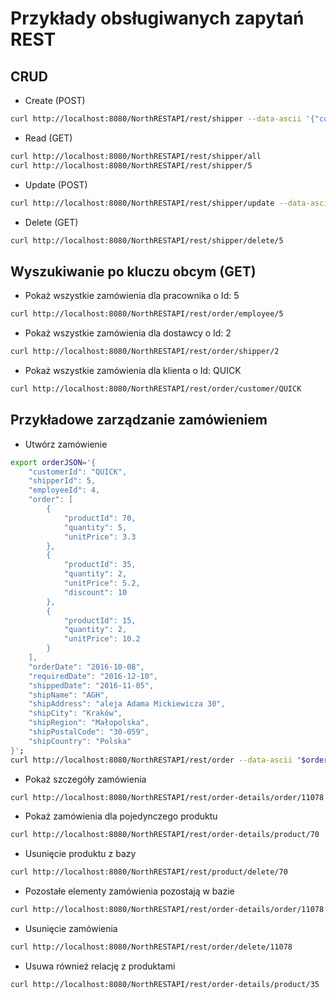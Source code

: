 # Przykłady obsługiwanych zapytań REST

## CRUD

- Create (POST)
```sh
curl http://localhost:8080/NorthRESTAPI/rest/shipper --data-ascii '{"companyName": "The Shipper", "phone": "123-456-789"}' -H "Content-Type: application/json"
```
- Read (GET)
```sh
curl http://localhost:8080/NorthRESTAPI/rest/shipper/all
curl http://localhost:8080/NorthRESTAPI/rest/shipper/5
```
- Update (POST)
```sh
curl http://localhost:8080/NorthRESTAPI/rest/shipper/update --data-ascii '{"id": 5,"companyName": "The Other Shipper"}' -H "Content-Type: application/json"
```
- Delete (GET)
```sh
curl http://localhost:8080/NorthRESTAPI/rest/shipper/delete/5
```

## Wyszukiwanie po kluczu obcym (GET)

- Pokaż wszystkie zamówienia dla pracownika o Id: 5
```sh
curl http://localhost:8080/NorthRESTAPI/rest/order/employee/5
```

- Pokaż wszystkie zamówienia dla dostawcy o Id: 2
```sh
curl http://localhost:8080/NorthRESTAPI/rest/order/shipper/2
```

- Pokaż wszystkie zamówienia dla klienta o Id: QUICK
```sh
curl http://localhost:8080/NorthRESTAPI/rest/order/customer/QUICK
```

## Przykładowe zarządzanie zamówieniem
- Utwórz zamówienie
```sh
export orderJSON='{
    "customerId": "QUICK",
    "shipperId": 5,
    "employeeId": 4,
    "order": [
        {
            "productId": 70,
            "quantity": 5,
            "unitPrice": 3.3
        },
        {
            "productId": 35,
            "quantity": 2,
            "unitPrice": 5.2,
            "discount": 10
        },
        {
            "productId": 15,
            "quantity": 2,
            "unitPrice": 10.2
        }
    ],
    "orderDate": "2016-10-08",
    "requiredDate": "2016-12-10",
    "shippedDate": "2016-11-05",
    "shipName": "AGH",
    "shipAddress": "aleja Adama Mickiewicza 30",
    "shipCity": "Kraków",
    "shipRegion": "Małopolska",
    "shipPostalCode": "30-059",
    "shipCountry": "Polska"
}';
curl http://localhost:8080/NorthRESTAPI/rest/order --data-ascii "$orderJSON" -H "Content-Type: application/json"
```
- Pokaż szczegóły zamówienia
```sh
curl http://localhost:8080/NorthRESTAPI/rest/order-details/order/11078
```
- Pokaż zamówienia dla pojedynczego produktu
```sh
curl http://localhost:8080/NorthRESTAPI/rest/order-details/product/70
```
- Usunięcie produktu z bazy
```sh
curl http://localhost:8080/NorthRESTAPI/rest/product/delete/70
```
- Pozostałe elementy zamówienia pozostają w bazie
```sh
curl http://localhost:8080/NorthRESTAPI/rest/order-details/order/11078
```
- Usunięcie zamówienia
```sh
curl http://localhost:8080/NorthRESTAPI/rest/order/delete/11078
```
- Usuwa również relację z produktami
```sh
curl http://localhost:8080/NorthRESTAPI/rest/order-details/product/35
```